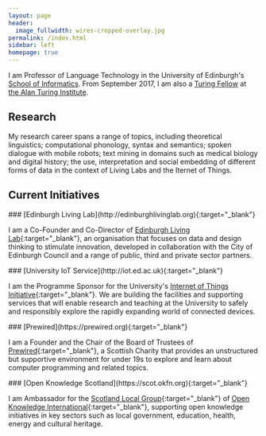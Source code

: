 ```yaml
---
layout: page
header:
  image_fullwidth: wires-cropped-overlay.jpg
permalink: /index.html
sidebar: left
homepage: true
---
```


I am Professor of Language Technology in the University of Edinburgh's [School of Informatics](https://www.ed.ac.uk/informatics/). From September 2017, I am also a [Turing Fellow](https://www.turing.ac.uk/turing-fellows/) at [the Alan Turing Institute](https://www.turing.ac.uk).


## Research

My research career spans a range of topics, including theoretical linguistics; computational phonology, syntax and semantics; spoken dialogue with mobile robots; text mining in domains such as medical biology and digital history; the use, interpretation and social embedding of different forms of data in the context of Living Labs and the Iternet of Things.

<!-- My current research is centred on [Edinburgh Living Lab](http://edinburghlivinglab.org), where I am collaborating with colleagues in social science, design informatics, geosciences and social anthropology. A key theme is how new sources and new forms of data affect our understanding of ourselves as both individuals and as collectives. I have a strong interest in civic open data and in the 'grey area' between personal and non-personal data. -->


## Current Initiatives

<div class="row t30">
<div class="medium-6 small-12 columns">

<div class="panel radius" markdown="1">
### [Edinburgh Living Lab](http://edinburghlivinglab.org){:target="_blank"}

I am a Co-Founder and Co-Director of [Edinburgh Living Lab](http://edinburghlivinglab.org){:target="_blank"}, an organisation that focuses on data and design thinking to stimulate innovation, developed in collaboration with the City of Edinburgh Council and a range of public, third and private sector partners.
</div>
</div>


<div class="medium-6 small-12 columns">
<div class="panel radius" markdown="1">
### [University IoT Service](http://iot.ed.ac.uk){:target="_blank"}

I am the Programme Sponsor for the University's [Internet of Things Initiative](http://iot.ed.ac.uk){:target="_blank"}. We are building the facilities and supporting services that will enable research and teaching at the University to safely and responsibly explore the rapidly expanding world of connected devices.
</div>
</div>
</div>

<div class="row">
<div class="medium-6 columns">
<div class="panel radius" markdown="1">
### [Prewired](https://prewired.org){:target="_blank"}

I am a Founder and the Chair of the Board of Trustees of [Prewired](https://prewired.org){:target="_blank"}, a Scottish Charity that provides an unstructured but supportive environment for under 19s to explore and learn about computer programming and related topics.
</div>
</div>

<div class="medium-6 columns">
<div class="panel radius" markdown="1">
### [Open Knowledge Scotland](https://scot.okfn.org){:target="_blank"}

I am Ambassador for the [Scotland Local Group](https://scot.okfn.org){:target="_blank"} of [Open Knowledge International](https://okfn.org){:target="_blank"}, 
supporting open knowledge initiatives in key sectors such as local government, education, health, energy and cultural heritage.
</div>
</div>
</div>

